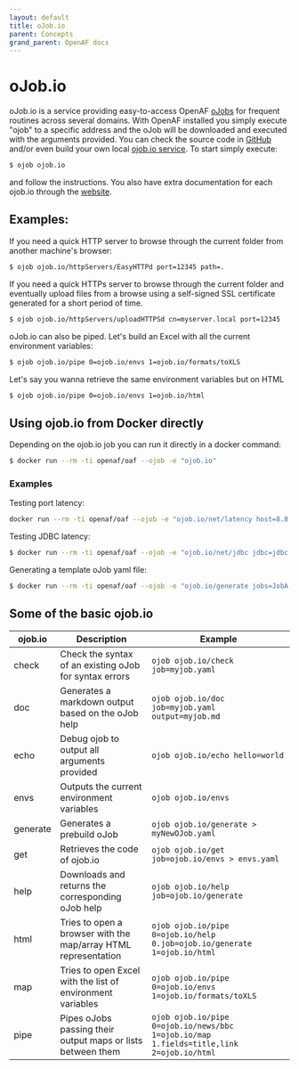 ```yaml
---
layout: default
title: oJob.io
parent: Concepts
grand_parent: OpenAF docs
---
```


# oJob.io

oJob.io is a service providing easy-to-access OpenAF [oJobs](/docs/concepts/oJob) for frequent routines across several domains. With OpenAF installed you simply execute
"ojob" to a specific address and the oJob will be downloaded and executed with the arguments provided. You can check the source code in [GitHub](https://github.com/OpenAF/oJob.io) 
and/or even build your own local [ojob.io service](https://github.com/OpenAF/openaf-opacks/tree/master/oJobIO). To start simply execute:

````bash
$ ojob ojob.io
````

and follow the instructions. You also have extra documentation for each ojob.io through the [website](https://ojob.io).

## Examples:

If you need a quick HTTP server to browse through the current folder from another machine's browser:
````bash
$ ojob ojob.io/httpServers/EasyHTTPd port=12345 path=.
````

If you need a quick HTTPs server to browse through the current folder and eventually upload files from a browse using a self-signed 
SSL certificate generated for a short period of time.
````bash
$ ojob ojob.io/httpServers/uploadHTTPSd cn=myserver.local port=12345
````

oJob.io can also be piped. Let's build an Excel with all the current environment variables:
````bash
$ ojob ojob.io/pipe 0=ojob.io/envs 1=ojob.io/formats/toXLS
````

Let's say you wanna retrieve the same environment variables but on HTML

````bash
$ ojob ojob.io/pipe 0=ojob.io/envs 1=ojob.io/html
````

## Using ojob.io from Docker directly

Depending on the ojob.io job you can run it directly in a docker command:

````bash
$ docker run --rm -ti openaf/oaf --ojob -e "ojob.io"
````

### Examples

Testing port latency:

````bash
docker run --rm -ti openaf/oaf --ojob -e "ojob.io/net/latency host=8.8.8.8 port=443 times=10"
````

Testing JDBC latency:

````bash
$ docker run --rm -ti openaf/oaf --ojob -e "ojob.io/net/jdbc jdbc=jdbc:postgresql://hh-pgsql-public.ebi.ac.uk:5432/pfmegrnargs user=reader pass=NWDMCE5xdipIjRrp"
````

Generating a template oJob yaml file:

````bash
$ docker run --rm -ti openaf/oaf --ojob -e "ojob.io/generate jobs=JobA,JobB author=myself"
````

## Some of the basic ojob.io

| ojob.io | Description | Example |
|---------|-------------|---------|
| check   | Check the syntax of an existing oJob for syntax errors | ````ojob ojob.io/check job=myjob.yaml```` |
| doc     | Generates a markdown output based on the oJob help     | ````ojob ojob.io/doc job=myjob.yaml output=myjob.md```` |
| echo    | Debug ojob to output all arguments provided            | ````ojob ojob.io/echo hello=world```` |
| envs    | Outputs the current environment variables              | ````ojob ojob.io/envs```` |
| generate | Generates a prebuild oJob                             | ````ojob ojob.io/generate > myNewOJob.yaml```` |
| get     | Retrieves the code of ojob.io                          | ````ojob ojob.io/get job=ojob.io/envs > envs.yaml```` |
| help    | Downloads and returns the corresponding oJob help      | ````ojob ojob.io/help job=ojob.io/generate```` |
| html    | Tries to open a browser with the map/array HTML representation | ````ojob ojob.io/pipe 0=ojob.io/help 0.job=ojob.io/generate 1=ojob.io/html```` |
| map     | Tries to open Excel with the list of environment variables | ````ojob ojob.io/pipe 0=ojob.io/envs 1=ojob.io/formats/toXLS```` |
| pipe    | Pipes oJobs passing their output maps or lists between them | ````ojob ojob.io/pipe 0=ojob.io/news/bbc 1=ojob.io/map 1.fields=title,link 2=ojob.io/html```` |
